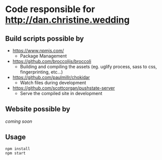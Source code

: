 # Code responsible for http://dan.christine.wedding

## Build scripts possible by
- https://www.npmjs.com/
  - Package Management
- https://github.com/broccolijs/broccoli
  - Building and compiling the assets (eg. uglify process, sass to css, fingerprinting, etc...)
- https://github.com/paulmillr/chokidar
  - Watch files during development
- https://github.com/scottcorgan/pushstate-server
  - Serve the compiled site in development

## Website possible by
*coming soon*

## Usage
```
npm install
npm start
```
